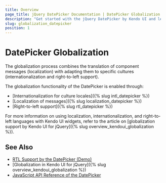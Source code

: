 ```yaml
---
title: Overview
page_title: jQuery DatePicker Documentation | DatePicker Globalization
description: "Get started with the jQuery DatePicker by Kendo UI and learn about the globalization options it supports."
slug: globalization_datepicker
position: 1
---
```


# DatePicker Globalization

The globalization process combines the translation of component messages (localization) with adapting them to specific cultures (internationalization and right-to-left support).

The globalization functionality of the DatePicker is enabled through:
* [Internationalization for culture locales]({% slug intl_datepicker %})
* [Localization of messages]({% slug localization_datepicker %})
* [Right-to-left support]({% slug rtl_datepicker %})

For more information on using localization, internationalization, and right-to-left languages with Kendo UI widgets, refer to the article on [globalization support by Kendo UI for jQuery]({% slug overview_kendoui_globalization %}).

## See Also

* [RTL Support by the DatePicker (Demo)](https://demos.telerik.com/kendo-ui/datepicker/right-to-left-support)
* [Globalization in Kendo UI for jQuery]({% slug overview_kendoui_globalization %})
* [JavaScript API Reference of the DatePicker](/api/javascript/ui/datepicker)
